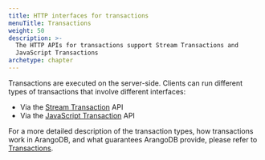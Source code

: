 ```yaml
---
title: HTTP interfaces for transactions
menuTitle: Transactions
weight: 50
description: >-
  The HTTP APIs for transactions support Stream Transactions and
  JavaScript Transactions
archetype: chapter
---
```

Transactions are executed on the server-side.
Clients can run different types of transactions that involve different interfaces:

- Via the [Stream Transaction](stream-transactions.md) API
- Via the [JavaScript Transaction](javascript-transactions.md) API

For a more detailed description of the transaction types, how transactions work
in ArangoDB, and what guarantees ArangoDB provide, please refer to
[Transactions](../../develop/transactions/_index.md). 
